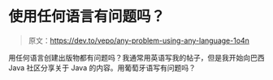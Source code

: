 # 使用任何语言有问题吗？

> 原文：<https://dev.to/vepo/any-problem-using-any-language-1o4n>

用任何语言创建出版物都有问题吗？我通常用英语写我的帖子，但是我开始向巴西 Java 社区分享关于 Java 的内容。用葡萄牙语写有问题吗？